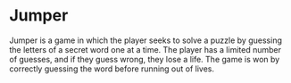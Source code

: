 # Jumper


Jumper is a game in which the player seeks to solve a puzzle by guessing the letters of a secret word one at a time. The player has a limited number of guesses, and if they guess wrong, they lose a life. The game is won by correctly guessing the word before running out of lives.